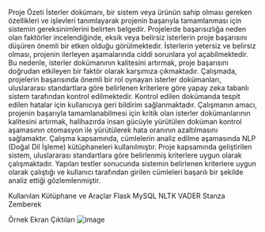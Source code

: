 Proje Özeti
İsterler dokümanı, bir sistem veya ürünün sahip olması gereken özellikleri ve işlevleri tanımlayarak projenin başarıyla tamamlanması için sistemin gereksinimlerini belirten belgedir. Projelerde başarısızlığa neden olan faktörler incelendiğinde, eksik veya belirsiz isterlerin proje başarısını düşüren önemli bir etken olduğu görülmektedir. İsterlerin yetersiz ve belirsiz olması, projenin ilerleyen aşamalarında ciddi sorunlara yol açabilmektedir. Bu nedenle, isterler dokümanının kalitesini artırmak, proje başarısını doğrudan etkileyen bir faktör olarak karşımıza çıkmaktadır. Çalışmada, projelerin başarısında önemli bir rol oynayan isterler dokümanları, uluslararası standartlara göre belirlenen kriterlere göre yapay zeka tabanlı sistem tarafından kontrol edilmektedir. Kontrol edilen dokümanda tespit edilen hatalar için kullanıcıya geri bildirim sağlanmaktadır. Çalışmanın amacı, projenin başarıyla tamamlanabilmesi için kritik olan isterler dokümanlarının kalitesini artırmak, halihazırda insan gücüyle yürütülen doküman kontrol aşamasının otomasyon ile yürütülerek hata oranının azaltılmasını sağlamaktır. Çalışma kapsamında, cümlelerin analiz edilme aşamasında NLP (Doğal Dil İşleme) kütüphaneleri kullanılmıştır. Proje kapsamında geliştirilen sistem, uluslararası standartlara göre belirlenmiş kriterlere uygun olarak çalışmaktadır. Yapılan testler sonucunda sistemin belirlenen kriterlere uygun olarak çalıştığı ve kullanıcı tarafından girilen cümleleri başarılı bir şekilde analiz ettiği gözlemlenmiştir.

Kullanılan Kütüphane ve Araçlar
Flask
MySQL
NLTK
VADER
Stanza
Zemberek

Örnek Ekran Çıktıları
![image](https://github.com/user-attachments/assets/233ee747-4279-440a-9d80-a4a3efcbf287)
